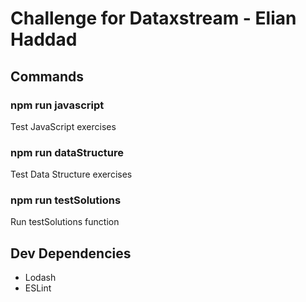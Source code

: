 # Challenge for Dataxstream - Elian Haddad

## Commands

### npm run javascript
Test JavaScript exercises

### npm run dataStructure
Test Data Structure exercises

### npm run testSolutions
Run testSolutions function

## Dev Dependencies

- Lodash
- ESLint
